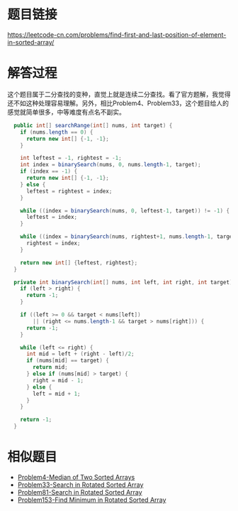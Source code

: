 # 题目链接
https://leetcode-cn.com/problems/find-first-and-last-position-of-element-in-sorted-array/

# 解答过程
这个题目属于二分查找的变种，直觉上就是连续二分查找。看了官方题解，我觉得还不如这种处理容易理解。另外，相比Problem4、Problem33，这个题目给人的感觉就简单很多，中等难度有点名不副实。

```java
  public int[] searchRange(int[] nums, int target) {
    if (nums.length == 0) {
      return new int[] {-1, -1};
    }

    int leftest = -1, rightest = -1;
    int index = binarySearch(nums, 0, nums.length-1, target);
    if (index == -1) {
      return new int[] {-1, -1};
    } else {
      leftest = rightest = index;
    }

    while ((index = binarySearch(nums, 0, leftest-1, target)) != -1) {
      leftest = index;
    }

    while ((index = binarySearch(nums, rightest+1, nums.length-1, target)) != -1) {
      rightest = index;
    }

    return new int[] {leftest, rightest};
  }

  private int binarySearch(int[] nums, int left, int right, int target) {
    if (left > right) {
      return -1;
    }

    if ((left >= 0 && target < nums[left])
        || (right <= nums.length-1 && target > nums[right])) {
      return -1;
    }

    while (left <= right) {
      int mid = left + (right - left)/2;
      if (nums[mid] == target) {
        return mid;
      } else if (nums[mid] > target) {
        right = mid - 1;
      } else {
        left = mid + 1;
      }
    }

    return -1;
  }
```

# 相似题目
- [Problem4-Median of Two Sorted Arrays](2022-11-07-leetcode-problem-4.md)
- [Problem33-Search in Rotated Sorted Array](2022-01-04-leetcode-problem-33.md)
- [Problem81-Search in Rotated Sorted Array](2023-11-09-leetcode-problem-81.md)
- [Problem153-Find Minimum in Rotated Sorted Array](2021-12-09-leetcode-problem-153.md)